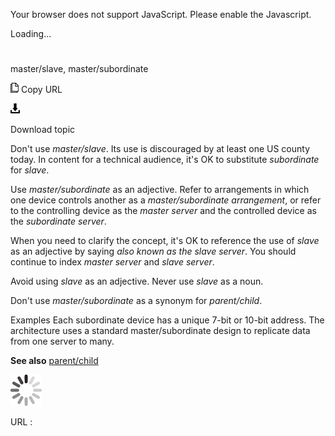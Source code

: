 Your browser does not support JavaScript. Please enable the Javascript.

Loading...

# 

master/slave, master/subordinate

![Copy URL](media/master-slave-master-subordinate/Copy.png)
Copy URL

![Download](media/master-slave-master-subordinate/Download.png)

Download topic

Don't use *master/slave*.
Its use is discouraged by at least one US county today.
In content for a technical audience, it's OK to substitute *subordinate* for *slave*. 

Use *master/subordinate* as an adjective. Refer to arrangements in which one device controls another as a *master/subordinate arrangement*, or refer to the controlling device as the *master server* and the controlled device as the *subordinate server*. 

When you need to clarify the concept, it's OK to reference the use of *slave* as an adjective by saying *also known as the slave server*. You should continue to index *master server* and *slave server*.

Avoid using *slave* as an adjective. Never use *slave* as a noun.

Don't use *master/subordinate* as a synonym for *parent/child*. 

Examples
Each subordinate device has a unique 7-bit or 10-bit address. 
The architecture uses a standard master/subordinate design to replicate data from one server to many.

**See also** [parent/child](https://worldready.cloudapp.net/Styleguide/Read?id=2700&topicid=35550)

![In progress](media/master-slave-master-subordinate/activity-large.gif)

URL :
